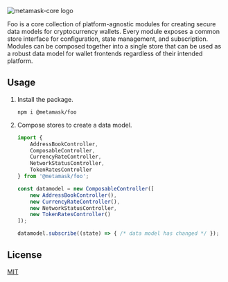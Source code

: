 ![metamask-core logo](https://metamask.io/img/metamask.png)

Foo is a core collection of platform-agnostic modules for creating secure data models for cryptocurrency wallets. Every module exposes a common store interface for configuration, state management, and subscription. Modules can be composed together into a single store that can be used as a robust data model for wallet frontends regardless of their intended platform.

## Usage

1. Install the package.
    ```
    npm i @metamask/foo
    ```
2. Compose stores to create a data model.
    ```js
	import {
		AddressBookController,
		ComposableController,
		CurrencyRateController,
		NetworkStatusController,
		TokenRatesController
	} from '@metamask/foo';

	const datamodel = new ComposableController([
		new AddressBookController(),
		new CurrencyRateController(),
		new NetworkStatusController,
		new TokenRatesController()
	]);
	
	datamodel.subscribe((state) => { /* data model has changed */ });
    ```

## License

[MIT](./LICENSE)
